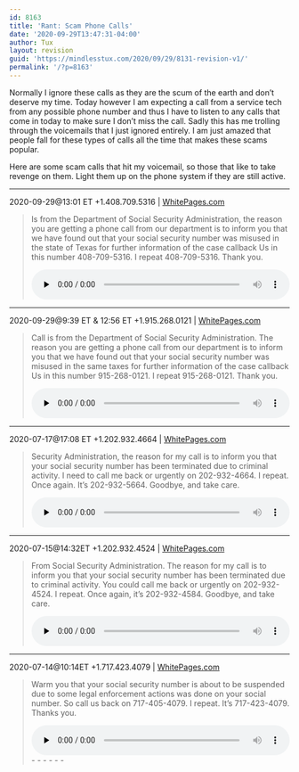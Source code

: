 ```yaml
---
id: 8163
title: 'Rant: Scam Phone Calls'
date: '2020-09-29T13:47:31-04:00'
author: Tux
layout: revision
guid: 'https://mindlesstux.com/2020/09/29/8131-revision-v1/'
permalink: '/?p=8163'
---
```


Normally I ignore these calls as they are the scum of the earth and don’t deserve my time. Today however I am expecting a call from a service tech from any possible phone number and thus I have to listen to any calls that come in today to make sure I don’t miss the call. Sadly this has me trolling through the voicemails that I just ignored entirely. I am just amazed that people fall for these types of calls all the time that makes these scams popular.

Here are some scam calls that hit my voicemail, so those that like to take revenge on them. Light them up on the phone system if they are still active.

- - - - - -

2020-09-29@13:01 ET +1.408.709.5316 | [WhitePages.com](https://www.whitepages.com/phone/1-408-709-5316)

> Is from the Department of Social Security Administration, the reason you are getting a phone call from our department is to inform you that we have found out that your social security number was misused in the state of Texas for further information of the case callback Us in this number 408-709-5316. I repeat 408-709-5316. Thank you.
> 
> <audio class="wp-audio-shortcode" controls="controls" id="audio-8163-81" preload="none" style="width: 100%;"><source src="https://mindlesstux.com/wp-content/uploads/2020/09/Voicemail_14087095316_20200929.mp3?_=81" type="audio/mpeg"></source>[https://mindlesstux.com/wp-content/uploads/2020/09/Voicemail\_14087095316\_20200929.mp3](https://mindlesstux.com/wp-content/uploads/2020/09/Voicemail_14087095316_20200929.mp3)</audio>

- - - - - -

2020-09-29@9:39 ET &amp; 12:56 ET +1.915.268.0121 | [WhitePages.com](https://www.whitepages.com/phone/1-915-268-0121)

> Call is from the Department of Social Security Administration. The reason you are getting a phone call from our department is to inform you that we have found out that your social security number was misused in the same taxes for further information of the case callback Us in this number 915-268-0121. I repeat 915-268-0121. Thank you.
> 
> <audio class="wp-audio-shortcode" controls="controls" id="audio-8163-82" preload="none" style="width: 100%;"><source src="https://mindlesstux.com/wp-content/uploads/2020/09/Voicemail_19152680121_20200929.mp3?_=82" type="audio/mpeg"></source>[https://mindlesstux.com/wp-content/uploads/2020/09/Voicemail\_19152680121\_20200929.mp3](https://mindlesstux.com/wp-content/uploads/2020/09/Voicemail_19152680121_20200929.mp3)</audio>

- - - - - -

2020-07-17@17:08 ET +1.202.932.4664 | [WhitePages.com](https://www.whitepages.com/phone/1-202-932-4664)

> Security Administration, the reason for my call is to inform you that your social security number has been terminated due to criminal activity. I need to call me back or urgently on 202-932-4664. I repeat. Once again. It’s 202-932-5664. Goodbye, and take care.
> 
> <audio class="wp-audio-shortcode" controls="controls" id="audio-8163-83" preload="none" style="width: 100%;"><source src="https://mindlesstux.com/wp-content/uploads/2020/09/Voicemail_12029324664_20200717.mp3?_=83" type="audio/mpeg"></source>[https://mindlesstux.com/wp-content/uploads/2020/09/Voicemail\_12029324664\_20200717.mp3](https://mindlesstux.com/wp-content/uploads/2020/09/Voicemail_12029324664_20200717.mp3)</audio>

- - - - - -

2020-07-15@14:32ET +1.202.932.4524 | [WhitePages.com](https://www.whitepages.com/phone/1-202-932-4524)

> From Social Security Administration. The reason for my call is to inform you that your social security number has been terminated due to criminal activity. You could call me back or urgently on 202-932-4524. I repeat. Once again, it’s 202-932-4584. Goodbye, and take care.
> 
> <audio class="wp-audio-shortcode" controls="controls" id="audio-8163-84" preload="none" style="width: 100%;"><source src="https://mindlesstux.com/wp-content/uploads/2020/09/Voicemail_12029324524_20200715.mp3?_=84" type="audio/mpeg"></source>[https://mindlesstux.com/wp-content/uploads/2020/09/Voicemail\_12029324524\_20200715.mp3](https://mindlesstux.com/wp-content/uploads/2020/09/Voicemail_12029324524_20200715.mp3)</audio>

- - - - - -

2020-07-14@10:14ET +1.717.423.4079 | [WhitePages.com](https://www.whitepages.com/phone/1-717-423-4079)

> Warm you that your social security number is about to be suspended due to some legal enforcement actions was done on your social number. So call us back on 717-405-4079. I repeat. It’s 717-423-4079. Thanks you.
> 
> <audio class="wp-audio-shortcode" controls="controls" id="audio-8163-85" preload="none" style="width: 100%;"><source src="https://mindlesstux.com/wp-content/uploads/2020/09/Voicemail_17174234079_20200714.mp3?_=85" type="audio/mpeg"></source>[https://mindlesstux.com/wp-content/uploads/2020/09/Voicemail\_17174234079\_20200714.mp3](https://mindlesstux.com/wp-content/uploads/2020/09/Voicemail_17174234079_20200714.mp3)</audio>- - - - - -